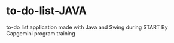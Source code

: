 # to-do-list-JAVA
to-do list application made with Java and Swing during START By Capgemini program training

